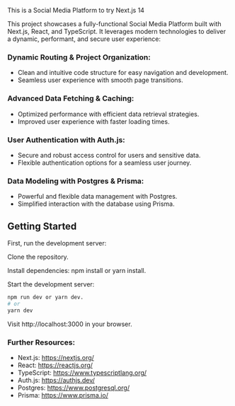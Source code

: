 This is a Social Media Platform to try Next.js 14

This project showcases a fully-functional Social Media Platform built with Next.js, React, and TypeScript. It leverages modern technologies to deliver a dynamic, performant, and secure user experience:

### Dynamic Routing & Project Organization:
- Clean and intuitive code structure for easy navigation and development.
- Seamless user experience with smooth page transitions.

### Advanced Data Fetching & Caching:
- Optimized performance with efficient data retrieval strategies.
- Improved user experience with faster loading times.

### User Authentication with Auth.js:
- Secure and robust access control for users and sensitive data.
- Flexible authentication options for a seamless user journey.

### Data Modeling with Postgres & Prisma:
- Powerful and flexible data management with Postgres.
- Simplified interaction with the database using Prisma.

## Getting Started

First, run the development server:

Clone the repository.

Install dependencies: npm install or yarn install.

Start the development server:
```bash
npm run dev or yarn dev.
# or
yarn dev
```

Visit http://localhost:3000 in your browser.


### Further Resources:

- Next.js: https://nextjs.org/
- React: https://reactjs.org/
- TypeScript: https://www.typescriptlang.org/
- Auth.js: https://authjs.dev/
- Postgres: https://www.postgresql.org/
- Prisma: https://www.prisma.io/
